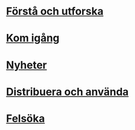 # [Förstå och utforska](/intune/understand-explore/introduction-to-microsoft-intune.md)
# [Kom igång](/intune/get-started/what-to-know-before-you-start-microsoft-intune)
# [Nyheter](/intune/whats-new/whats-new-in-microsoft-intune)
# [Distribuera och använda](/intune/deploy-use/overview-of-device-and-app-lifecycles-in-microsoft-intune)
# [Felsöka](/intune/troubleshoot/general-troubleshooting-tips-for-microsoft-intune)


<!--HONumber=Sep16_HO5-->


